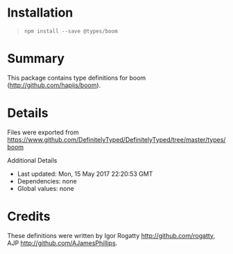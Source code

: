 # Installation
> `npm install --save @types/boom`

# Summary
This package contains type definitions for boom (http://github.com/hapijs/boom).

# Details
Files were exported from https://www.github.com/DefinitelyTyped/DefinitelyTyped/tree/master/types/boom

Additional Details
 * Last updated: Mon, 15 May 2017 22:20:53 GMT
 * Dependencies: none
 * Global values: none

# Credits
These definitions were written by Igor Rogatty <http://github.com/rogatty>, AJP <http://github.com/AJamesPhillips>.
